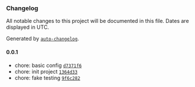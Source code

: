 ### Changelog

All notable changes to this project will be documented in this file. Dates are displayed in UTC.

Generated by [`auto-changelog`](https://github.com/CookPete/auto-changelog).

#### 0.0.1

- chore: basic config [`d7371f6`](https://github.com/je-martinez/pipelines-playground/commit/d7371f6d891269615bd0a2ffb9d2358d5823411e)
- chore: init project [`1364d33`](https://github.com/je-martinez/pipelines-playground/commit/1364d337b4c433592940eee25fb9a0c022d24fce)
- chore: fake testing [`9f6c282`](https://github.com/je-martinez/pipelines-playground/commit/9f6c2822be677353934dd785832ae1e45da4de76)
